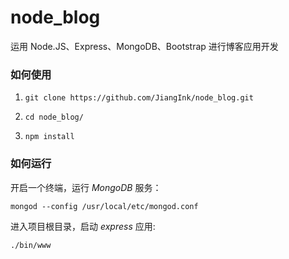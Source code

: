 # node_blog
运用 Node.JS、Express、MongoDB、Bootstrap 进行博客应用开发


### 如何使用

1. `git clone https://github.com/JiangInk/node_blog.git`

2. `cd node_blog/`

3. `npm install`

### 如何运行
开启一个终端，运行 _MongoDB_ 服务：

	mongod --config /usr/local/etc/mongod.conf

进入项目根目录，启动 _express_ 应用:

    ./bin/www

